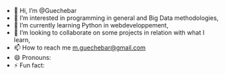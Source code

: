 - 👋 Hi, I’m @Guechebar
- 👀 I’m interested in programming in general and Big Data methodologies, 
- 🌱 I’m currently learning Python in webdeveloppement,
- 💞️ I’m looking to collaborate on some projects in relation with what I learn,
- 📫 How to reach me     m.guechebar@gmail.com
- 😄 Pronouns: 
- ⚡ Fun fact: 

<!---
Guechebar/Guechebar is a ✨ special ✨ repository because its `README.md` (this file) appears on your GitHub profile.
You can click the Preview link to take a look at your changes.
--->
